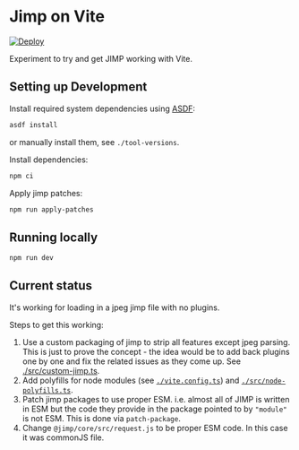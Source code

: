 # Jimp on Vite

[![Deploy](https://github.com/danielholmes/jimp-vite/actions/workflows/deploy.yml/badge.svg)](https://github.com/danielholmes/jimp-vite/actions/workflows/deploy.yml)

Experiment to try and get JIMP working with Vite.

## Setting up Development

Install required system dependencies using [ASDF](https://asdf-vm.com/):

```bash
asdf install
```

or manually install them, see `./tool-versions`.

Install dependencies:

```bash
npm ci
```

Apply jimp patches:

```bash
npm run apply-patches
```

## Running locally

```bash
npm run dev
```

## Current status

It's working for loading in a jpeg jimp file with no plugins.

Steps to get this working:

 1. Use a custom packaging of jimp to strip all features except jpeg parsing. This is just to prove the concept - the idea would be to add back plugins one by one and fix the related issues as they come up. See [./src/custom-jimp.ts](./src/custom-jimp.ts).
 2. Add polyfills for node modules (see [`./vite.config.ts`](./vite.config.ts)) and [`./src/node-polyfills.ts`](`./src/node-polyfills.ts`).
 3. Patch jimp packages to use proper ESM. i.e. almost all of JIMP is written in ESM but the code they provide in the package pointed to by `"module"` is not ESM. This is done via `patch-package`.
 4. Change `@jimp/core/src/request.js` to be proper ESM code. In this case it was commonJS file.